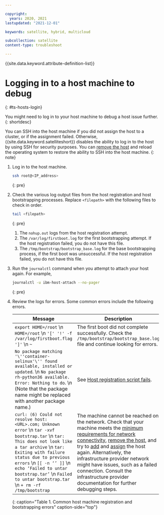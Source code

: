 ```yaml
---

copyright:
  years: 2020, 2021
lastupdated: "2021-12-01"

keywords: satellite, hybrid, multicloud

subcollection: satellite
content-type: troubleshoot

---
```


{{site.data.keyword.attribute-definition-list}}

# Logging in to a host machine to debug
{: #ts-hosts-login}

You might need to log in to your host machine to debug a host issue further.
{: shortdesc}

You can SSH into the host machine if you did not assign the host to a cluster, or if the assignment failed. Otherwise, {{site.data.keyword.satelliteshort}} disables the ability to log in to the host by using SSH for security purposes. You can [remove the host](/docs/satellite?topic=satellite-hosts#host-remove) and reload the operating system to restore the ability to SSH into the host machine.
{: note}

1. Log in to the host machine.
    ```sh
    ssh root@<IP_address>
    ```
    {: pre}

2. Check the various log output files from the host registration and host bootstrapping processes. Replace `<filepath>` with the following files to check in order.
    ```sh
    tail <filepath>
    ```
    {: pre}

    1. The `nohup.out` logs from the host registration attempt.
    2. The `/var/log/firstboot.log` for the first bootstrapping attempt. If the host registration failed, you do not have this file.
    3. The `/tmp/bootstrap/bootstrap_base.log` for the base bootstrapping process, if the first boot was unsuccessful. If the host registration failed, you do not have this file.

3. Run the `journalctl` command when you attempt to attach your host again. For example, 
    ```sh
    journalctl -u ibm-host-attach --no-pager
    ```
    {: pre}
    
4. Review the logs for errors. Some common errors include the following errors.

    | Message | Description |
    | -------------- | -------------- |
    | `export HOME=/root`   \n  `HOME=/root` \n `'[' '!' -f /var/log/firstboot.flag ']'`  \n  `~` | The first boot did not complete successfully. Check the `/tmp/bootstrap/bootstrap_base.log` file and continue looking for errors. |
    | `No package matching '\''container-selinux'\'' found available, installed or updated`.  \n `No package rh-python36 available. Error: Nothing to do`. \n  (Note that the package name might be replaced with another package name.) |See [Host registration script fails](/docs/satellite?topic=satellite-host-registration-script-fails). |
    | `curl: (6) Could not resolve host: <URL>.com; Unknown error` \n `tar -xvf bootstrap.tar` \n `tar: This does not look like a tar archive` \n `tar: Exiting with failure status due to previous errors` \n `[[ -n ‘’ ]]` \n `echo ‘Failed to untar bootstrap.tar’` \n `Failed to untar bootstrap.tar` \n `+ rm -rf /tmp/bootstrap` | The machine cannot be reached on the network. Check that your machine meets the [minimum requirements for network connectivity](/docs/satellite?topic=satellite-host-reqs), [remove the host](/docs/satellite?topic=satellite-hosts#host-remove), and try to [add](/docs/satellite?topic=satellite-hosts#attach-hosts) and [assign](/docs/satellite?topic=satellite-hosts#host-assign) the host again. Alternatively, the infrastructure provider network might have issues, such as a failed connection. Consult the infrastructure provider documentation for further debugging steps. |
    {: caption="Table 1. Common host machine registration and bootstrapping errors" caption-side="top"}

